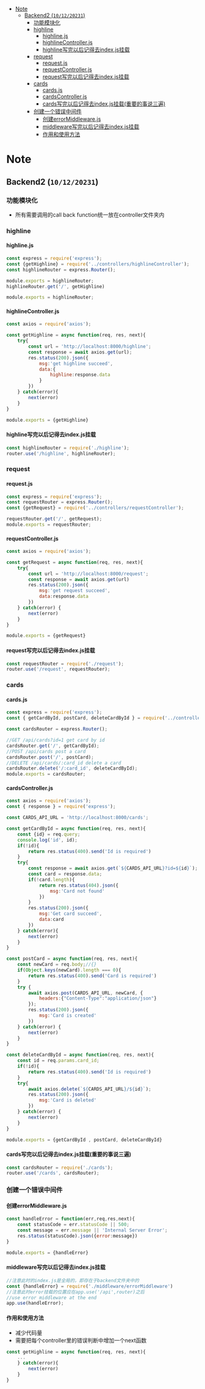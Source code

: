 - [Note](#Note)
  - [Backend2 (`10/12/20231`)](#Backend2-101220231)
    - [功能模块化](#功能模块化)
    - [highline](#highline)
      - [highline.js](#highlinejs)
      - [highlineController.js](#highlineControllerjs)
      - [highline写完以后记得去index.js挂载](#highline写完以后记得去indexjs挂载)
    - [request](#request)
      - [request.js](#requestjs)
      - [requestController.js](#requestControllerjs)
      - [request写完以后记得去index.js挂载](#request写完以后记得去indexjs挂载)
    - [cards](#cards)
      - [cards.js](#cardsjs)
      - [cardsController.js](#cardsControllerjs)
      - [cards写完以后记得去index.js挂载(重要的事说三遍)](#cards写完以后记得去indexjs挂载重要的事说三遍)
    - [创建一个错误中间件](#创建一个错误中间件)
      - [创建errorMiddleware.js](#创建errorMiddlewarejs)
      - [middleware写完以后记得去index.js挂载](#middleware写完以后记得去indexjs挂载)
      - [作用和使用方法](#作用和使用方法)


# Note 

## Backend2 (`10/12/20231`)

### 功能模块化
- 所有需要调用的call back function统一放在controller文件夹内

### highline
#### highline.js
```js
const express = require('express');
const {getHighline} = require('../controllers/highlineController');
const highlineRouter = express.Router();

module.exports = highlineRouter;
highlineRouter.get('/', getHighline)

module.exports = highlineRouter;
```
#### highlineController.js
```js
const axios = require('axios');

const getHighline = async function(req, res, next){
    try{
        const url = 'http://localhost:8000/highline';
        const response = await axios.get(url);
        res.status(200).json({
            msg:'get highline succeed',
            data:{
                highline:response.data
            }
        })
    } catch(error){
        next(error)
    }
}

module.exports = {getHighline}
```
#### highline写完以后记得去index.js挂载
```js
const highlineRouter = require('./highline');
router.use('/highline', highlineRouter);
```

### request
#### request.js
```js
const express = require('express');
const requestRouter = express.Router();
const {getRequest} = require('../controllers/requestController');

requestRouter.get('/', getRequest);
module.exports = requestRouter;
```

#### requestController.js
```js
const axios = require('axios');

const getRequest = async function(req, res, next){
    try{
        const url = 'http://localhost:8000/request';
        const response = await axios.get(url)
        res.status(200).json({
            msg:'get request succeed',
            data:response.data
        })
    } catch(error) {
        next(error)
    }
}

module.exports = {getRequest}
```

#### request写完以后记得去index.js挂载
```js
const requestRouter = require('./request');
router.use('/request', requestRouter);
```

### cards
#### cards.js
```js
const express = require('express');
const { getCardById, postCard, deleteCardById } = require('../controllers/cardsController');

const cardsRouter = express.Router();

//GET /api/cards?id=1 get card by id
cardsRouter.get('/', getCardById);
//POST /api/cards post a card
cardsRouter.post('/', postCard);
//DELETE /api/cards/:card_id delete a card
cardsRouter.delete('/:card_id', deleteCardById);
module.exports = cardsRouter;
```

#### cardsController.js
```js
const axios = require('axios');
const { response } = require('express');

const CARDS_API_URL = 'http://localhost:8000/cards';

const getCardById = async function(req, res, next){
    const {id} = req.query;
    console.log('id', id);
    if(!id){
        return res.status(400).send('Id is required')
    }
    try{
        const response = await axios.get(`${CARDS_API_URL}?id=${id}`);
        const card = response.data;
        if(!card.length){
            return res.status(404).json({
                msg:'Card not found'
            })
        }
        res.status(200).json({
            msg:'Get card succeed',
            data:card
        })
    } catch(error){
        next(error)
    }
}

const postCard = async function(req, res, next){
    const newCard = req.body;//{}
    if(Object.keys(newCard).length === 0){
        return res.status(400).send('Card is required')
    }
    try {
        await axios.post(CARDS_API_URL, newCard, {
            headers:{"Content-Type":"application/json"}
        });
        res.status(200).json({
            msg:'Card is created'
        })
    } catch(error) {
        next(error)
    }
}

const deleteCardById = async function(req, res, next){
    const id = req.params.card_id;
    if(!id){
        return res.status(400).send('Id is required')
    }
    try{
        await axios.delete(`${CARDS_API_URL}/${id}`);
        res.status(200).json({
            msg:'Card is deleted'
        })
    } catch(error) {
        next(error)
    }
}

module.exports = {getCardById , postCard, deleteCardById}
```

#### cards写完以后记得去index.js挂载(重要的事说三遍)
```js
const cardsRouter = require('./cards');
router.use('/cards', cardsRouter);
```

### 创建一个错误中间件
#### 创建errorMiddleware.js
```js
const handleError = function(err,req,res,next){
    const statusCode = err.statusCode || 500;
    const message = err.message || 'Internal Server Error';
    res.status(statusCode).json({error:message})
}

module.exports = {handleError}
```
#### middleware写完以后记得去index.js挂载
```js
//注意此时的index.js是全局的，即存在于backend文件夹中的
const {handleError} = require('./middleware/errorMiddleware')
//注意此时error挂载的位置应在app.use('/api',router)之后
//use error middleware at the end
app.use(handleError);
```

#### 作用和使用方法
- 减少代码量
- 需要把每个controller里的错误判断中增加一个next函数
```js
const getHighline = async function(req, res, next){
    ...
    } catch(error){
        next(error)
    }
}
```
